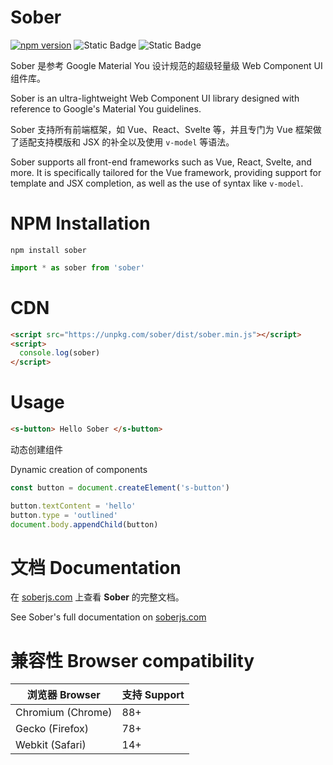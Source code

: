 # Sober

[![npm version](https://badge.fury.io/js/sober.svg)](https://badge.fury.io/js/sober)
![Static Badge](https://img.shields.io/badge/complete%20build-130kb-blue)
![Static Badge](https://img.shields.io/badge/gzip-30kb-wheat)

Sober 是参考 Google Material You 设计规范的超级轻量级 Web Component UI 组件库。   

Sober is an ultra-lightweight Web Component UI library designed with reference to Google's Material You guidelines.

Sober 支持所有前端框架，如 Vue、React、Svelte 等，并且专门为 Vue 框架做了适配支持模版和 JSX 的补全以及使用 `v-model` 等语法。   

Sober supports all front-end frameworks such as Vue, React, Svelte, and more. It is specifically tailored for the Vue framework, providing support for template and JSX completion, as well as the use of syntax like `v-model`.

# NPM Installation
```shell
npm install sober
```

```js
import * as sober from 'sober'
```

# CDN

```html
<script src="https://unpkg.com/sober/dist/sober.min.js"></script>
<script>
  console.log(sober)
</script>
```

# Usage

```html
<s-button> Hello Sober </s-button>
```

动态创建组件   

Dynamic creation of components

```js
const button = document.createElement('s-button')

button.textContent = 'hello'
button.type = 'outlined'
document.body.appendChild(button)
```

# 文档 Documentation

在 [soberjs.com](https://soberjs.com) 上查看 **Sober** 的完整文档。   

See Sober's full documentation on [soberjs.com](https://soberjs.com)

# 兼容性 Browser compatibility

| 浏览器 Browser     | 支持 Support |
| ----------------- | ------------ |
| Chromium (Chrome) | 88+          |
| Gecko (Firefox)   | 78+          |
| Webkit (Safari)   | 14+          |